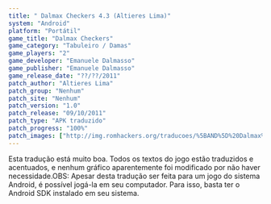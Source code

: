 ```yaml
---
title: " Dalmax Checkers 4.3 (Altieres Lima)"
system: "Android"
platform: "Portátil"
game_title: "Dalmax Checkers"
game_category: "Tabuleiro / Damas"
game_players: "2"
game_developer: "Emanuele Dalmasso"
game_publisher: "Emanuele Dalmasso"
game_release_date: "??/??/2011"
patch_author: "Altieres Lima"
patch_group: "Nenhum"
patch_site: "Nenhum"
patch_version: "1.0"
patch_release: "09/10/2011"
patch_type: "APK traduzido"
patch_progress: "100%"
patch_images: ["http://img.romhackers.org/traducoes/%5BAND%5D%20Dalmax%20Checkers%204.3%20-%20Altieres%20Lima%20-%201.jpg","http://img.romhackers.org/traducoes/%5BAND%5D%20Dalmax%20Checkers%204.3%20-%20Altieres%20Lima%20-%202.jpg","http://img.romhackers.org/traducoes/%5BAND%5D%20Dalmax%20Checkers%204.3%20-%20Altieres%20Lima%20-%203.jpg"]
---
```

Esta tradução está muito boa. Todos os textos do jogo estão traduzidos e acentuados, e nenhum gráfico aparentemente foi modificado por não haver necessidade.OBS: Apesar desta tradução ser feita para um jogo do sistema Android, é possível jogá-la em seu computador. Para isso, basta ter o Android SDK instalado em seu sistema.